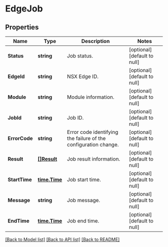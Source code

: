 # EdgeJob

## Properties
Name | Type | Description | Notes
------------ | ------------- | ------------- | -------------
**Status** | **string** | Job status. | [optional] [default to null]
**EdgeId** | **string** | NSX Edge ID. | [optional] [default to null]
**Module** | **string** | Module information. | [optional] [default to null]
**JobId** | **string** | Job ID. | [optional] [default to null]
**ErrorCode** | **string** | Error code identifying the failure of the configuration change. | [optional] [default to null]
**Result** | [**[]Result**](result.md) | Job result information. | [optional] [default to null]
**StartTime** | [**time.Time**](time.Time.md) | Job start time. | [optional] [default to null]
**Message** | **string** | Job message. | [optional] [default to null]
**EndTime** | [**time.Time**](time.Time.md) | Job end time. | [optional] [default to null]

[[Back to Model list]](../README.md#documentation-for-models) [[Back to API list]](../README.md#documentation-for-api-endpoints) [[Back to README]](../README.md)

